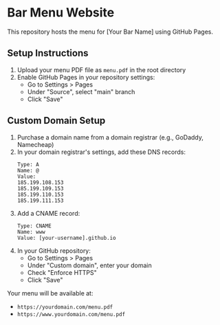 # Bar Menu Website

This repository hosts the menu for [Your Bar Name] using GitHub Pages.

## Setup Instructions

1. Upload your menu PDF file as `menu.pdf` in the root directory
2. Enable GitHub Pages in your repository settings:
   - Go to Settings > Pages
   - Under "Source", select "main" branch
   - Click "Save"

## Custom Domain Setup

1. Purchase a domain name from a domain registrar (e.g., GoDaddy, Namecheap)
2. In your domain registrar's settings, add these DNS records:
   ```
   Type: A
   Name: @
   Value: 
   185.199.108.153
   185.199.109.153
   185.199.110.153
   185.199.111.153
   ```
3. Add a CNAME record:
   ```
   Type: CNAME
   Name: www
   Value: [your-username].github.io
   ```
4. In your GitHub repository:
   - Go to Settings > Pages
   - Under "Custom domain", enter your domain
   - Check "Enforce HTTPS"
   - Click "Save"

Your menu will be available at:
- `https://yourdomain.com/menu.pdf`
- `https://www.yourdomain.com/menu.pdf` 